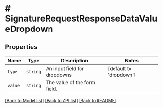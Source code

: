 # # SignatureRequestResponseDataValueDropdown



## Properties

Name | Type | Description | Notes
------------ | ------------- | ------------- | -------------
| `type` | ```string``` |  An input field for dropdowns  |  [default to 'dropdown'] |
| `value` | ```string``` |  The value of the form field.  |  |

[[Back to Model list]](../../README.md#models) [[Back to API list]](../../README.md#endpoints) [[Back to README]](../../README.md)
